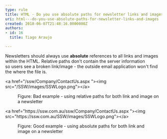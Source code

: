```yaml
---
type: rule
title: HTML - Do you use absolute paths for newsletter links and images?
uri: html---do-you-use-absolute-paths-for-newsletter-links-and-images
created: 2018-06-07T21:48:16.0000000Z
authors:
- id: 16
  title: Tiago Araujo

---
```




<span class='intro'> Newsletters should always use&#160;<b>absolute</b> references to all&#160;links and images within the HTML. Relative paths don't contain the server information so&#160;users see a broken link/image - the&#160;outside email application won't find the&#160;where the file is.<br> </span>

<p class="ssw15-rteElement-CodeArea">&lt;a href=&quot;/ssw/Company/ContactUs.aspx &quot;&gt;&lt;img src=&quot;/SSW/images/SSWLogo.png&quot;&gt;&lt;/a&gt;<br></p><dd class="ssw15-rteElement-FigureBad"> Figure&#58; Bad example - using relative paths for both link and image on a&#160;newsletter<br></dd><p class="ssw15-rteElement-CodeArea">&lt;a href=&quot;<span class="ssw15-rteStyle-Highlight">https&#58;//ssw.com.au​</span>/ssw/Company/ContactUs.aspx &quot;&gt;&lt;img src=&quot;<span class="ssw15-rteStyle-Highlight">https&#58;//ssw.com.au</span>/SSW/images/SSWLogo.png&quot;&gt;&lt;/a&gt;</p><dd class="ssw15-rteElement-FigureGood"> Figure&#58; Good example - using absolute paths for both&#160;link and image&#160;on a newsletter<br></dd><p>​<br></p>


